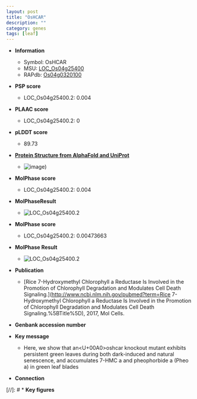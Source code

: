 ```yaml
---
layout: post
title: "OsHCAR"
description: ""
category: genes
tags: [leaf]
---
```


* **Information**  
    + Symbol: OsHCAR  
    + MSU: [LOC_Os04g25400](http://rice.plantbiology.msu.edu/cgi-bin/ORF_infopage.cgi?orf=LOC_Os04g25400)  
    + RAPdb: [Os04g0320100](http://rapdb.dna.affrc.go.jp/viewer/gbrowse_details/irgsp1?name=Os04g0320100)  

* **PSP score**  
    + LOC_Os04g25400.2: 0.004 

* **PLAAC score**  
    + LOC_Os04g25400.2: 0 

* **pLDDT score**
    + 89.73

* **[Protein Structure from AlphaFold and UniProt](https://www.uniprot.org/uniprotkb/Q7XTG7/entry#structure)**
    + ![image](https://ricepsp.github.io/images/Q7/AF-Q7XTG7-F1.png))

* **MolPhase score**
    + LOC_Os04g25400.2: 0.004

* **MolPhaseResult**
    + ![LOC_Os04g25400.2](https://ricepsp.github.io/pictures/LOC_Os04g/LOC_Os04g25400.2.png)

* **MolPhase score**
    + LOC_Os04g25400.2: 0.00473663

* **MolPhase Result**
    + ![LOC_Os04g25400.2](https://304243504.github.io/Pictures/LOC_Os04g/LOC_Os04g25400.2.png)

* **Publication**  
    + [Rice 7-Hydroxymethyl Chlorophyll a Reductase Is Involved in the Promotion of Chlorophyll Degradation and Modulates Cell Death Signaling.](http://www.ncbi.nlm.nih.gov/pubmed?term=Rice 7-Hydroxymethyl Chlorophyll a Reductase Is Involved in the Promotion of Chlorophyll Degradation and Modulates Cell Death Signaling.%5BTitle%5D), 2017, Mol Cells.

* **Genbank accession number**  

* **Key message**  
    + Here, we show that an<U+00A0>oshcar knockout mutant exhibits persistent green leaves during both dark-induced and natural senescence, and accumulates 7-HMC a and pheophorbide a (Pheo a) in green leaf blades

* **Connection**  

[//]: # * **Key figures**  


